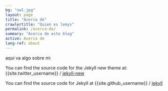 ```yaml
---
bg: "owl.jpg"
layout: page
title: "Acerca de"
crawlertitle: "Quien es lemys"
permalink: /acerca-de/
summary: "Acerca de este blog"
active: Acerca de
lang-ref: about
---
```


aqui va algo sobre mi

You can find the source code for the Jekyll new theme at:
{{site.twitter_username}} /
[jekyll-new](https://github.com/jglovier/jekyll-new)

You can find the source code for Jekyll at
{{site.github_username}} /
[jekyll](https://github.com/jekyll/jekyll)
